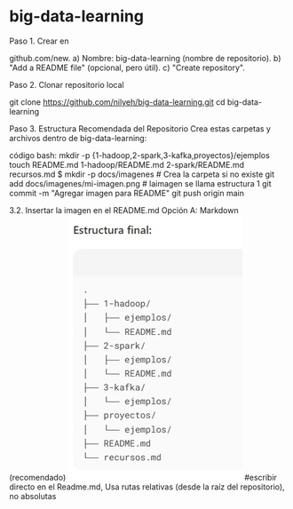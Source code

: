 # big-data-learning
Paso 1.
Crear en 

github.com/new.
a) Nombre: big-data-learning (nombre de repositorio).
b) "Add a README file" (opcional, pero útil).
c) "Create repository".

Paso 2.
Clonar repositorio local

git clone https://github.com/nilyeh/big-data-learning.git
cd big-data-learning

Paso 3.
Estructura Recomendada del Repositorio
Crea estas carpetas y archivos dentro de big-data-learning:

código bash:
mkdir -p {1-hadoop,2-spark,3-kafka,proyectos}/ejemplos
touch README.md 1-hadoop/README.md 2-spark/README.md recursos.md
$ mkdir -p docs/imagenes  # Crea la carpeta si no existe
git add docs/imagenes/mi-imagen.png # laimagen se llama estructura 1
git commit -m "Agregar imagen para README"
git push origin main

3.2. Insertar la imagen en el README.md
Opción A: Markdown (recomendado)
![Estructura inicial](docs/imagenes/estructura1.jpg) #escribir directo en el Readme.md, Usa rutas relativas (desde la raíz del repositorio), no absolutas
